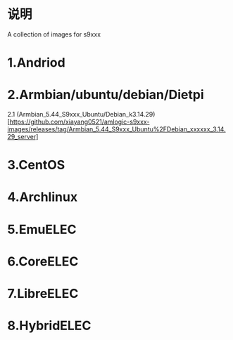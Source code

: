 # 说明
A collection of images for s9xxx

# 1.Andriod

# 2.Armbian/ubuntu/debian/Dietpi
2.1 (Armbian_5.44_S9xxx_Ubuntu/Debian_k3.14.29)[https://github.com/xiayang0521/amlogic-s9xxx-images/releases/tag/Armbian_5.44_S9xxx_Ubuntu%2FDebian_xxxxxx_3.14.29_server]
# 3.CentOS


# 4.Archlinux


# 5.EmuELEC


# 6.CoreELEC


# 7.LibreELEC


# 8.HybridELEC
